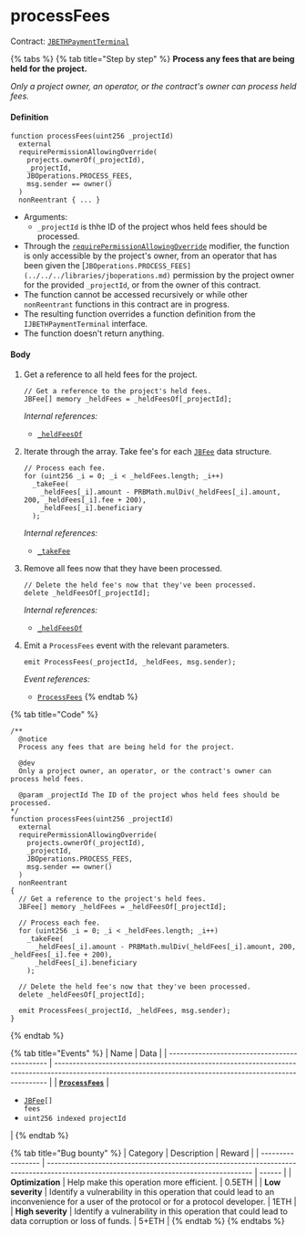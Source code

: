 # processFees

Contract: [`JBETHPaymentTerminal`](../)​‌

{% tabs %}
{% tab title="Step by step" %}
**Process any fees that are being held for the project.**

_Only a project owner, an operator, or the contract's owner can process held fees._

#### Definition

```solidity
function processFees(uint256 _projectId)
  external
  requirePermissionAllowingOverride(
    projects.ownerOf(_projectId),
    _projectId,
    JBOperations.PROCESS_FEES,
    msg.sender == owner()
  ) 
  nonReentrant { ... }
```

* Arguments:
  * `_projectId` is thhe ID of the project whos held fees should be processed.
* Through the [`requirePermissionAllowingOverride`](../../../or-abstract/jboperatable/modifiers/requirepermissionallowingoverride.md) modifier, the function is only accessible by the project's owner, from an operator that has been given the [`JBOperations.PROCESS_FEES](../../../libraries/jboperations.md)` permission by the project owner for the provided `_projectId`, or from the owner of this contract.
* The function cannot be accessed recursively or while other `nonReentrant` functions in this contract are in progress.
* The resulting function overrides a function definition from the `IJBETHPaymentTerminal` interface.
* The function doesn't return anything.

#### Body

1.  Get a reference to all held fees for the project.

    ```solidity
    // Get a reference to the project's held fees.
    JBFee[] memory _heldFees = _heldFeesOf[_projectId];
    ```

    _Internal references:_

    * [`_heldFeesOf`](../properties/\_heldFeesOf.md)
2.  Iterate through the array. Take fee's for each [`JBFee`](../../../../data-structures/jbfee.md) data structure.

    ```solidity
    // Process each fee.
    for (uint256 _i = 0; _i < _heldFees.length; _i++)
      _takeFee(
        _heldFees[_i].amount - PRBMath.mulDiv(_heldFees[_i].amount, 200, _heldFees[_i].fee + 200),
        _heldFees[_i].beneficiary
      );
    ```

    _Internal references:_

    * [`_takeFee`](\_takeFee.md)
3.  Remove all fees now that they have been processed.

    ```solidity
    // Delete the held fee's now that they've been processed.
    delete _heldFeesOf[_projectId];
    ```

    _Internal references:_

    * [`_heldFeesOf`](../properties/\_heldFeesOf.md)
4.  Emit a `ProcessFees` event with the relevant parameters.

    ```solidity
    emit ProcessFees(_projectId, _heldFees, msg.sender);
    ```

    _Event references:_

    * [`ProcessFees`](../events/processfees.md)
{% endtab %}

{% tab title="Code" %}
```solidity
/**
  @notice
  Process any fees that are being held for the project.

  @dev
  Only a project owner, an operator, or the contract's owner can process held fees.

  @param _projectId The ID of the project whos held fees should be processed.
*/
function processFees(uint256 _projectId)
  external
  requirePermissionAllowingOverride(
    projects.ownerOf(_projectId),
    _projectId,
    JBOperations.PROCESS_FEES,
    msg.sender == owner()
  ) 
  nonReentrant
{
  // Get a reference to the project's held fees.
  JBFee[] memory _heldFees = _heldFeesOf[_projectId];

  // Process each fee.
  for (uint256 _i = 0; _i < _heldFees.length; _i++)
    _takeFee(
      _heldFees[_i].amount - PRBMath.mulDiv(_heldFees[_i].amount, 200, _heldFees[_i].fee + 200),
      _heldFees[_i].beneficiary
    );

  // Delete the held fee's now that they've been processed.
  delete _heldFeesOf[_projectId];

  emit ProcessFees(_projectId, _heldFees, msg.sender);
}
```
{% endtab %}

{% tab title="Events" %}
| Name                                          | Data                                                                                                                                                       |
| --------------------------------------------- | ---------------------------------------------------------------------------------------------------------------------------------------------------------- |
| [**`ProcessFees`**](../events/processfees.md) | <ul><li><a href="../../../../data-structures/jbfee.md"><code>JBFee</code></a><code>[] fees</code></li><li><code>uint256 indexed projectId</code></li></ul> |
{% endtab %}

{% tab title="Bug bounty" %}
| Category          | Description                                                                                                                            | Reward |
| ----------------- | -------------------------------------------------------------------------------------------------------------------------------------- | ------ |
| **Optimization**  | Help make this operation more efficient.                                                                                               | 0.5ETH |
| **Low severity**  | Identify a vulnerability in this operation that could lead to an inconvenience for a user of the protocol or for a protocol developer. | 1ETH   |
| **High severity** | Identify a vulnerability in this operation that could lead to data corruption or loss of funds.                                        | 5+ETH  |
{% endtab %}
{% endtabs %}
